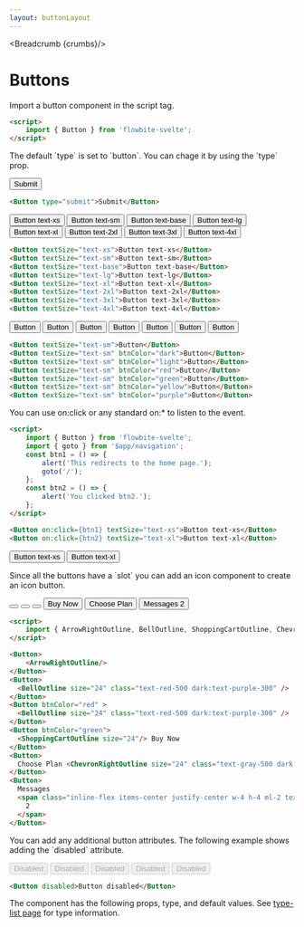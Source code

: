 ```yaml
---
layout: buttonLayout
---
```


<script>
  import Htwo from '../utils/Htwo.svelte'
  import ExampleDiv from '../utils/ExampleDiv.svelte'
  import { Button, Table, TableDefaultRow, Breadcrumb } from '$lib/index';
  import { ArrowRightOutline, BellOutline, ShoppingCartOutline, ChevronRightOutline } from "svelte-heros";
  import { goto }from '$app/navigation';
  import componentProps from '../props/Button.json'

  const btn1 = ()=>{
    alert('This redirects to the home page.')
    goto('/')
  }
  const btn2 = ()=>{
    alert ('You clicked btn2.')
  }

  // Props table
  let items = componentProps.props
  let propHeader = ['Name', 'Type', 'Default']
 let divClass='w-full relative overflow-x-auto shadow-md sm:rounded-lg py-4'
let theadClass ='text-xs text-gray-700 uppercase bg-gray-50 dark:bg-gray-700 dark:text-white'
  
  let crumbs = [
    {
      label:'Home',
      href:'/'
    },
    {
      label:'Buttons',
      href:'/buttons/'
    },
    {
      label:'Button default',
      href:'/buttons/default'
    },
  ]
</script>

<Breadcrumb {crumbs}/>

<h1 class="text-3xl w-full dark:text-white py-8">Buttons</h1>

<p>Import a button component in the script tag.</p>

```html
<script>
	import { Button } from 'flowbite-svelte';
</script>
```

<Htwo label="Types" />

<p>The default `type` is set to `button`. You can chage it by using the `type` prop.</p>

<ExampleDiv>
<Button type="submit">Submit</Button>
</ExampleDiv>

```html
<Button type="submit">Submit</Button>
```

<Htwo label="Sizes" />

<ExampleDiv>
  <Button textSize="text-xs">Button text-xs</Button>
  <Button textSize="text-sm">Button text-sm</Button>
  <Button textSize="text-base">Button text-base</Button>
  <Button textSize="text-lg">Button text-lg</Button>
  <Button textSize="text-xl">Button text-xl</Button>
  <Button textSize="text-2xl">Button text-2xl</Button>
  <Button textSize="text-3xl">Button text-3xl</Button>
  <Button textSize="text-4xl">Button text-4xl</Button>
</ExampleDiv>

```html
<Button textSize="text-xs">Button text-xs</Button>
<Button textSize="text-sm">Button text-sm</Button>
<Button textSize="text-base">Button text-base</Button>
<Button textSize="text-lg">Button text-lg</Button>
<Button textSize="text-xl">Button text-xl</Button>
<Button textSize="text-2xl">Button text-2xl</Button>
<Button textSize="text-3xl">Button text-3xl</Button>
<Button textSize="text-4xl">Button text-4xl</Button>
```

<Htwo label="Colors" />

<ExampleDiv>
  <Button textSize="text-sm">Button</Button>
  <Button textSize="text-sm" btnColor="dark">Button</Button>
  <Button textSize="text-sm" btnColor="light">Button</Button>
  <Button textSize="text-sm" btnColor="red">Button</Button>
  <Button textSize="text-sm" btnColor="green">Button</Button>
  <Button textSize="text-sm" btnColor="yellow">Button</Button>
  <Button textSize="text-sm" btnColor="purple">Button</Button>
</ExampleDiv>

```html
<Button textSize="text-sm">Button</Button>
<Button textSize="text-sm" btnColor="dark">Button</Button>
<Button textSize="text-sm" btnColor="light">Button</Button>
<Button textSize="text-sm" btnColor="red">Button</Button>
<Button textSize="text-sm" btnColor="green">Button</Button>
<Button textSize="text-sm" btnColor="yellow">Button</Button>
<Button textSize="text-sm" btnColor="purple">Button</Button>
```

<Htwo label="Handlers" />

<p>You can use on:click or any standard on:* to listen to the event.</p>

```html
<script>
	import { Button } from 'flowbite-svelte';
	import { goto } from '$app/navigation';
	const btn1 = () => {
		alert('This redirects to the home page.');
		goto('/');
	};
	const btn2 = () => {
		alert('You clicked btn2.');
	};
</script>

<Button on:click={btn1} textSize="text-xs">Button text-xs</Button>
<Button on:click={btn2} textSize="text-xl">Button text-xl</Button>
```

<ExampleDiv>
<Button on:click={btn1} textSize="text-xs">Button text-xs</Button>
<Button on:click={btn2} textSize="text-xl">Button text-xl</Button>
</ExampleDiv>

<Htwo label="Icons & Labels" />

<p>Since all the buttons have a `slot` you can add an icon component to create an icon button.</p>

<ExampleDiv>
<Button>
    <ArrowRightOutline/>
</Button>
<Button>
  <BellOutline size="24" class="text-red-500 dark:text-purple-300" />
</Button>
<Button btnColor="red" >
  <BellOutline size="24" class="text-red-500 dark:text-purple-300" />
</Button>
<Button btnColor="green">
  <ShoppingCartOutline size="24"/> Buy Now
</Button>
<Button>
  Choose Plan <ChevronRightOutline size="24" class="text-gray-500 dark:text-gray-300" />
</Button>
<Button>
  Messages
  <span class="inline-flex items-center justify-center w-4 h-4 ml-2 text-xs font-semibold text-blue-800 bg-blue-200 rounded-full">
    2
  </span>
</Button>
</ExampleDiv>

```html
<script>
	import { ArrowRightOutline, BellOutline, ShoppingCartOutline, ChevronRightOutline } from 'svelte-heros';
</script>

<Button>
    <ArrowRightOutline/>
</Button>
<Button>
  <BellOutline size="24" class="text-red-500 dark:text-purple-300" />
</Button>
<Button btnColor="red" >
  <BellOutline size="24" class="text-red-500 dark:text-purple-300" />
</Button>
<Button btnColor="green">
  <ShoppingCartOutline size="24"/> Buy Now
</Button>
<Button>
  Choose Plan <ChevronRightOutline size="24" class="text-gray-500 dark:text-gray-300" />
</Button>
<Button>
  Messages
  <span class="inline-flex items-center justify-center w-4 h-4 ml-2 text-xs font-semibold text-blue-800 bg-blue-200 rounded-full">
    2
  </span>
</Button>
```

<Htwo label="Disabled" />

<p>You can add any additional button attributes. The following example shows adding the `disabled` attribute.</p>

<ExampleDiv>
<Button disabled >Disabled</Button>
<Button disabled btnColor="green">Disabled</Button>
<Button disabled btnColor="red">Disabled</Button>
<Button disabled btnColor="yellow">Disabled</Button>
<Button disabled btnColor="purple">Disabled</Button>
</ExampleDiv>

```html
<Button disabled>Button disabled</Button>
```


<Htwo label="Props" />

<p>The component has the following props, type, and default values. See <a href="/type-list">type-list page</a> for type information.</p>

<Table header={propHeader} {divClass} {theadClass}>
  <TableDefaultRow {items} rowState='hover' />
</Table>
